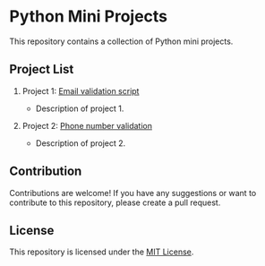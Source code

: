 # Python Mini Projects

This repository contains a collection of Python mini projects.

## Project List

1. Project 1: [Email validation script](https://github.com/Simon-Muchemi/Python-mini-projects/blob/main/email.py)
   - Description of project 1.

2. Project 2: [Phone number validation](https://github.com/Simon-Muchemi/Python-mini-projects/blob/main/phone.py)
   - Description of project 2.
<!-- Add more projects as needed -->

## Contribution

Contributions are welcome! If you have any suggestions or want to contribute to this repository, please create a pull request.

## License

This repository is licensed under the [MIT License](link-to-license-file).

